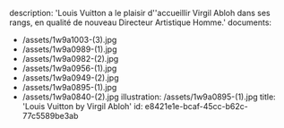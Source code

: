 description: 'Louis Vuitton a le plaisir d''accueillir Virgil Abloh dans ses rangs, en qualité de nouveau Directeur Artistique Homme.'
documents:
  - /assets/1w9a1003-(3).jpg
  - /assets/1w9a0989-(1).jpg
  - /assets/1w9a0982-(2).jpg
  - /assets/1w9a0956-(1).jpg
  - /assets/1w9a0949-(2).jpg
  - /assets/1w9a0895-(1).jpg
  - /assets/1w9a0840-(2).jpg
illustration: /assets/1w9a0895-(1).jpg
title: 'Louis Vuitton by Virgil Abloh'
id: e8421e1e-bcaf-45cc-b62c-77c5589be3ab
